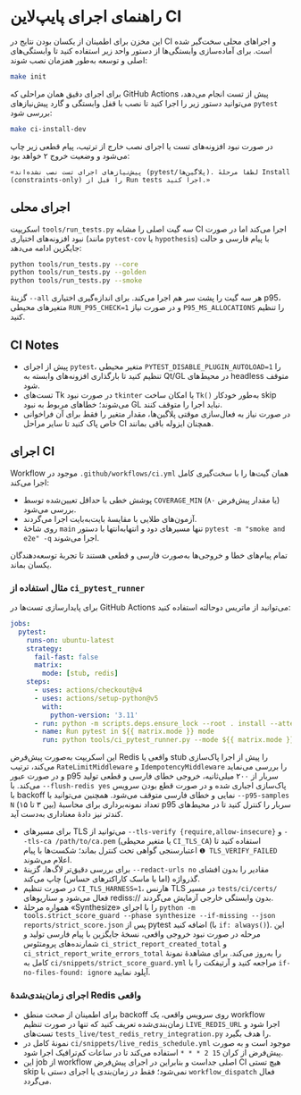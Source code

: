 # راهنمای اجرای پایپ‌لاین CI

این مخزن برای اطمینان از یکسان بودن نتایج در CI و اجراهای محلی سخت‌گیر شده است. برای آماده‌سازی وابستگی‌ها از دستور واحد زیر استفاده کنید تا وابستگی‌های اصلی و توسعه به‌طور همزمان نصب شوند:

```bash
make init
```

برای اجرای دقیق همان مراحلی که GitHub Actions پیش از تست انجام می‌دهد، می‌توانید دستور زیر را اجرا کنید تا نصب با قفل‌ وابستگی‌ و گارد پیش‌نیازهای `pytest` بررسی شود:

```bash
make ci-install-dev
```

در صورت نبود افزونه‌های تست یا اجرای نصب خارج از ترتیب، پیام قطعی زیر چاپ می‌شود و وضعیت خروج ۲ خواهد بود:

```
«پیش‌نیازهای اجرای تست نصب نشده‌اند (pytest/پلاگین‌ها). لطفاً مرحلهٔ Install (constraints-only) را قبل از Run tests اجرا کنید.»
```

## اجرای محلی

اسکریپت `tools/run_tests.py` سه گیت اصلی را مشابه CI اجرا می‌کند اما در صورت نبود افزونه‌های اختیاری (مانند `pytest-cov` یا `hypothesis`) با پیام فارسی و حالت جایگزین ادامه می‌دهد:

```bash
python tools/run_tests.py --core
python tools/run_tests.py --golden
python tools/run_tests.py --smoke
```

گزینهٔ `--all` هر سه گیت را پشت سر هم اجرا می‌کند. برای اندازه‌گیری اختیاری p95، متغیرهای محیطی `RUN_P95_CHECK=1` و در صورت نیاز `P95_MS_ALLOCATIONS` را تنظیم کنید.

## CI Notes

- پیش از اجرای `pytest`، متغیر محیطی `PYTEST_DISABLE_PLUGIN_AUTOLOAD=1` را تنظیم کنید تا بارگذاری افزونه‌های وابسته به Qt/GL در محیط‌های headless متوقف شود.
- تست‌های Tk در صورت نبود `tkinter` یا امکان ساخت `Tk()` به‌طور خودکار skip می‌شوند؛ خطاهای مربوط به نبود GL نباید اجرا را متوقف کنند.
- در صورت نیاز به فعال‌سازی موقتی پلاگین‌ها، مقدار متغیر را فقط برای آن فراخوانی خاص پاک کنید تا سایر مراحل CI همچنان ایزوله باقی بمانند.

## اجرای CI

Workflow موجود در `.github/workflows/ci.yml` همان گیت‌ها را با سخت‌گیری کامل اجرا می‌کند:

- پوشش خطی با حداقل تعیین‌شده توسط `COVERAGE_MIN` (یا مقدار پیش‌فرض ۸۰) بررسی می‌شود.
- آزمون‌های طلایی با مقایسهٔ بایت‌به‌بایت اجرا می‌گردند.
- روی شاخهٔ `main` تنها مسیرهای دود و انتهابه‌انتها با دستور `pytest -m "smoke and e2e" -q` اجرا می‌شوند.

تمام پیام‌های خطا و خروجی‌ها به‌صورت فارسی و قطعی هستند تا تجربهٔ توسعه‌دهندگان یکسان بماند.

### مثال استفاده از `ci_pytest_runner`

برای پایدارسازی تست‌ها در GitHub Actions می‌توانید از ماتریس دوحالته استفاده کنید:

```yaml
jobs:
  pytest:
    runs-on: ubuntu-latest
    strategy:
      fail-fast: false
      matrix:
        mode: [stub, redis]
    steps:
      - uses: actions/checkout@v4
      - uses: actions/setup-python@v5
        with:
          python-version: '3.11'
      - run: python -m scripts.deps.ensure_lock --root . install --attempts 3
      - name: Run pytest in ${{ matrix.mode }} mode
        run: python tools/ci_pytest_runner.py --mode ${{ matrix.mode }} --flush-redis auto --probe-mw-order auto
```

این اسکریپت به‌صورت پیش‌فرض Redis واقعی یا stub را پیش از اجرا پاک‌سازی می‌کند، ترتیب `RateLimitMiddleware` و `IdempotencyMiddleware`
را بررسی می‌نماید و در صورت عبور p95 سربار از ۲۰۰ میلی‌ثانیه، خروجی خطای فارسی و قطعی تولید می‌کند. با `--flush-redis yes` پاک‌سازی
اجباری شده و در صورت قطع بودن سرویس با backoff نمایی و خطای فارسی متوقف می‌شود. همچنین می‌توانید با `--p95-samples N` (بین ۳ تا ۱۵)
تعداد نمونه‌برداری برای محاسبهٔ p95 سربار را کنترل کنید تا در محیط‌های کندتر نیز دادهٔ معناداری به‌دست آید.

- برای مسیرهای TLS می‌توانید از `--tls-verify {require,allow-insecure}` و `--tls-ca /path/to/ca.pem` (یا متغیر محیطی `CI_TLS_CA`) استفاده کنید تا اعتبارسنجی گواهی تحت کنترل بماند؛ شکست‌ها با پیام `❶ TLS_VERIFY_FAILED` اعلام می‌شوند.
- برای بررسی دقیق‌تر لاگ‌ها، گزینهٔ `--redact-urls no` مقادیر را بدون افشای گذرواژه (اما با ماسک کاراکترهای حساس) چاپ می‌کند.
- در صورت تنظیم `CI_TLS_HARNESS=1`، هارنس TLS در مسیر `tests/ci/certs/` فعال می‌شود و سناریوهای rediss:// بدون وابستگی خارجی آزمایش می‌گردند.
- همواره مرحلهٔ «Synthesize» را با اجرای `python -m tools.strict_score_guard --phase synthesize --if-missing --json reports/strict_score.json` پس از pytest اضافه کنید (با `if: always()`). این مرحله در صورت نبود خروجی واقعی، نسخهٔ جایگزین با پیام فارسی تولید و شمارنده‌های پرومتئوس `ci_strict_report_created_total` و `ci_strict_report_write_errors_total` را به‌روز می‌کند. برای مشاهدهٔ نمونهٔ کامل به `ci/snippets/strict_score_guard.yml` مراجعه کنید و آرتیفکت را با `if-no-files-found: ignore` آپلود نمایید.

### اجرای زمان‌بندی‌شدهٔ Redis واقعی

- برای اطمینان از صحت منطق backoff روی سرویس واقعی، یک workflow زمان‌بندی‌شده تعریف کنید که تنها در صورت تنظیم `LIVE_REDIS_URL` اجرا شود و تست‌های `tests_live/test_redis_retry_integration.py` را هدف بگیرد.
- نمونهٔ کامل در `ci/snippets/live_redis_schedule.yml` موجود است و به صورت پیش‌فرض از کران `15 2 * * *` استفاده می‌کند تا در ساعات کم‌ترافیک اجرا شود.
- این job از workflow اصلی جداست و بنابراین در اجرای پیش‌فرض CI هیچ تستی skip نمی‌شود؛ فقط در زمان‌بندی یا اجرای دستی با `workflow_dispatch` فعال می‌گردد.
